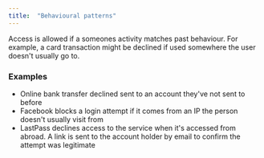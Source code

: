```yaml
---
title:  "Behavioural patterns"
---
```


Access is allowed if a someones activity matches past behaviour. For example, a card transaction might be declined if used somewhere the user doesn't usually go to.

### Examples
* Online bank transfer declined sent to an account they've not sent to before
* Facebook blocks a login attempt if it comes from an IP the person doesn't usually visit from
* LastPass declines access to the service when it's accessed from abroad. A link is sent to the account holder by email to confirm the attempt was legitimate
